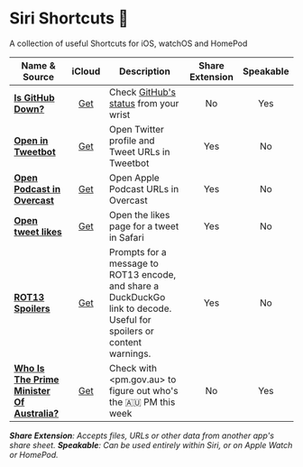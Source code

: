# Siri Shortcuts 💬

A collection of useful Shortcuts for iOS, watchOS and HomePod

| Name & Source | iCloud | Description | Share Extension | Speakable |
| ------------- | :----: | ----------- | :-------------: | :-------: |
| **[Is GitHub Down?](Is%20GitHub%20Down%3F.shortcut)** | [Get](https://www.icloud.com/shortcuts/e79cc8d2a0ee49f99f0313c68b993de8) | Check [GitHub's status](https://status.github.com/) from your wrist | No | Yes |
| **[Open in Tweetbot](Open%20in%20Tweetbot.shortcut)** | [Get](https://www.icloud.com/shortcuts/009601fadefe49b7907be30f75bc77aa) | Open Twitter profile and Tweet URLs in Tweetbot | Yes | No |
| **[Open Podcast in Overcast](Open%20Podcast%20in%20Overcast.shortcut)** | [Get](https://www.icloud.com/shortcuts/8dd337a2077e4175b9dd589bdd4bf7b0) | Open Apple Podcast URLs in Overcast | Yes | No |
| **[Open tweet likes](Open%20tweet%20likes.shortcut)** | [Get](https://www.icloud.com/shortcuts/285f5744efb4400c9a2505a0e0d119a5) | Open the likes page for a tweet in Safari | Yes | No |
| **[ROT13 Spoilers](ROT13%20Spoilers.shortcut)** | [Get](https://www.icloud.com/shortcuts/7d3347420c0c43a694d5e51c9103cd14) | Prompts for a message to ROT13 encode, and share a DuckDuckGo link to decode. Useful for spoilers or content warnings. | Yes | No |
| **[Who Is The Prime Minister Of Australia?](Who%20Is%20The%20Prime%20Minister%20Of%20Australia%3F.shortcut)** | [Get](https://www.icloud.com/shortcuts/958bdfebac554362af49509372d54d84) | Check with <pm.gov.au> to figure out who's the 🇦🇺 PM this week | No | Yes |

*__Share Extension__: Accepts files, URLs or other data from another app's share sheet. __Speakable__: Can be used entirely within Siri, or on Apple Watch or HomePod.*
